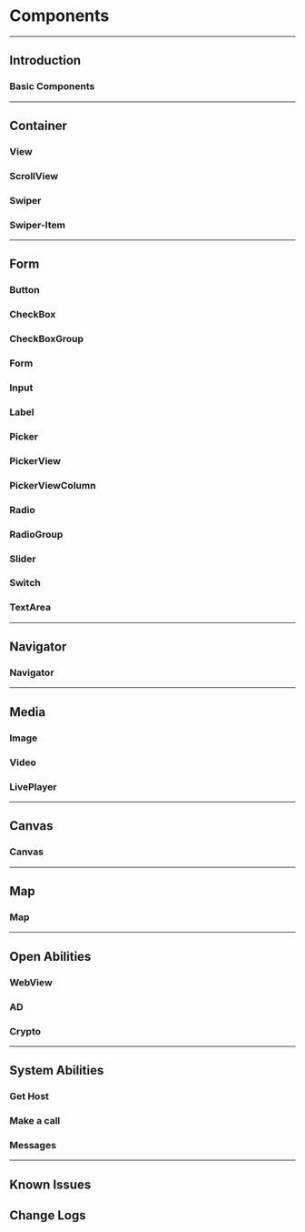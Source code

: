 # Components
---
## Introduction
### Basic Components
---
## Container
### View
### ScrollView
### Swiper
### Swiper-Item
---
## Form
### Button
### CheckBox
### CheckBoxGroup
### Form
### Input
### Label
### Picker
### PickerView
### PickerViewColumn
### Radio
### RadioGroup
### Slider
### Switch
### TextArea
---
## Navigator
### Navigator
---
## Media
### Image
### Video
### LivePlayer
---
## Canvas
### Canvas
---
## Map
### Map
---
## Open Abilities
### WebView
### AD
### Crypto
---
## System Abilities
### Get Host
### Make a call
### Messages
---
## Known Issues
## Change Logs



